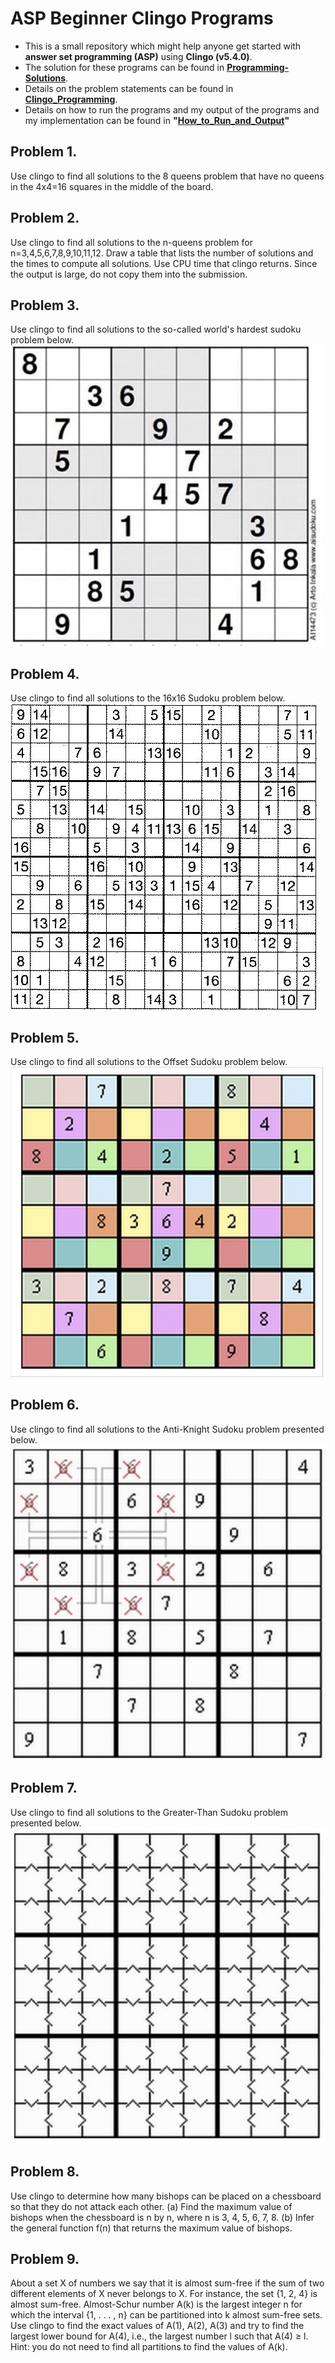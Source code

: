# ASP Beginner Clingo Programs
- This is a small repository which might help anyone get started with **answer set programming (ASP)** using **Clingo (v5.4.0)**.
- The solution for these programs can be found in **[Programming-Solutions](Programming-Solutions)**.
- Details on the problem statements can be found in **[Clingo_Programming](Clingo_Programming.pdf)**.
- Details on how to run the programs and my output of the programs and my implementation can be found in **"[How_to_Run_and_Output](How_to_Run_and_Output.pdf)"**

## Problem 1. 
Use clingo to find all solutions to the 8 queens problem that have no queens in the 4x4=16
squares in the middle of the board.  


## Problem 2. 
Use clingo to find all solutions to the n-queens problem for n=3,4,5,6,7,8,9,10,11,12. Draw a
table that lists the number of solutions and the times to compute all solutions. Use CPU time
that clingo returns. Since the output is large, do not copy them into the submission. 


## Problem 3. 
Use clingo to find all solutions to the so-called world's hardest sudoku problem below. 
![image](images/3.jpg)
 
 
 
 
## Problem 4. 
Use clingo to find all solutions to the 16x16 Sudoku problem below. 
![image](images/4.jpg)
 
 
 
 
 
 
## Problem 5. 
Use clingo to find all solutions to the Offset Sudoku problem below. 
![image](images/5.jpg)
 
 
 
 
 
 
 
 
## Problem 6. 
Use clingo to find all solutions to the Anti-Knight Sudoku problem presented below.
![image](images/6.jpg)
 
 
 
 
 
 
 
 
## Problem 7. 
Use clingo to find all solutions to the Greater-Than Sudoku problem presented below.
![image](images/7.jpg)

 
## Problem 8. 
Use clingo to determine how many bishops can be placed on a chessboard so that they do not
attack each other.
(a) Find the maximum value of bishops when the chessboard is n by n, where n is 3, 4, 5, 6, 7,
8.
(b) Infer the general function f(n) that returns the maximum value of bishops.  


## Problem 9. 
About a set X of numbers we say that it is almost sum-free if the sum of two different elements
of X never belongs to X. For instance, the set {1, 2, 4} is almost sum-free. Almost-Schur number
A(k) is the largest integer n for which the interval {1, . . . , n} can be partitioned into k almost
sum-free sets.
Use clingo to find the exact values of A(1), A(2), A(3) and try to find the largest lower bound for
A(4), i.e., the largest number l such that A(4) ≥ l.
Hint:
 you do not need to find all partitions to find the values of A(k). 
​